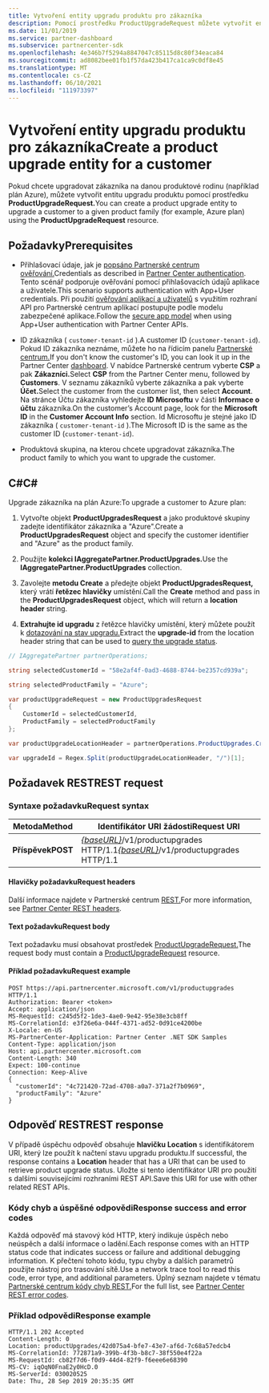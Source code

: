 ```yaml
---
title: Vytvoření entity upgradu produktu pro zákazníka
description: Pomocí prostředku ProductUpgradeRequest můžete vytvořit entitu upgradu produktu a upgradovat zákazníka na danou produktové rodinu.
ms.date: 11/01/2019
ms.service: partner-dashboard
ms.subservice: partnercenter-sdk
ms.openlocfilehash: 4e346b7f5294a8847047c85115d8c80f34eaca84
ms.sourcegitcommit: ad8082bee01fb1f57da423b417ca1ca9c0df8e45
ms.translationtype: MT
ms.contentlocale: cs-CZ
ms.lasthandoff: 06/10/2021
ms.locfileid: "111973397"
---
```

# <a name="create-a-product-upgrade-entity-for-a-customer"></a><span data-ttu-id="937e5-103">Vytvoření entity upgradu produktu pro zákazníka</span><span class="sxs-lookup"><span data-stu-id="937e5-103">Create a product upgrade entity for a customer</span></span>

<span data-ttu-id="937e5-104">Pokud chcete upgradovat zákazníka na danou produktové rodinu (například plán Azure), můžete vytvořit entitu upgradu produktu pomocí prostředku **ProductUpgradeRequest.**</span><span class="sxs-lookup"><span data-stu-id="937e5-104">You can create a product upgrade entity to upgrade a customer to a given product family (for example, Azure plan) using the **ProductUpgradeRequest** resource.</span></span>

## <a name="prerequisites"></a><span data-ttu-id="937e5-105">Požadavky</span><span class="sxs-lookup"><span data-stu-id="937e5-105">Prerequisites</span></span>

- <span data-ttu-id="937e5-106">Přihlašovací údaje, jak je [popsáno Partnerské centrum ověřování.](partner-center-authentication.md)</span><span class="sxs-lookup"><span data-stu-id="937e5-106">Credentials as described in [Partner Center authentication](partner-center-authentication.md).</span></span> <span data-ttu-id="937e5-107">Tento scénář podporuje ověřování pomocí přihlašovacích údajů aplikace a uživatele.</span><span class="sxs-lookup"><span data-stu-id="937e5-107">This scenario supports authentication with App+User credentials.</span></span> <span data-ttu-id="937e5-108">Při použití [ověřování aplikací a uživatelů](enable-secure-app-model.md) s využitím rozhraní API pro Partnerské centrum aplikací postupujte podle modelu zabezpečené aplikace.</span><span class="sxs-lookup"><span data-stu-id="937e5-108">Follow the [secure app model](enable-secure-app-model.md) when using App+User authentication with Partner Center APIs.</span></span>

- <span data-ttu-id="937e5-109">ID zákazníka ( `customer-tenant-id` ).</span><span class="sxs-lookup"><span data-stu-id="937e5-109">A customer ID (`customer-tenant-id`).</span></span> <span data-ttu-id="937e5-110">Pokud ID zákazníka neznáme, můžete ho na řídicím panelu [Partnerské centrum.](https://partner.microsoft.com/dashboard)</span><span class="sxs-lookup"><span data-stu-id="937e5-110">If you don't know the customer's ID, you can look it up in the Partner Center [dashboard](https://partner.microsoft.com/dashboard).</span></span> <span data-ttu-id="937e5-111">V nabídce Partnerské centrum vyberte **CSP** a pak **Zákazníci.**</span><span class="sxs-lookup"><span data-stu-id="937e5-111">Select **CSP** from the Partner Center menu, followed by **Customers**.</span></span> <span data-ttu-id="937e5-112">V seznamu zákazníků vyberte zákazníka a pak vyberte **Účet.**</span><span class="sxs-lookup"><span data-stu-id="937e5-112">Select the customer from the customer list, then select **Account**.</span></span> <span data-ttu-id="937e5-113">Na stránce Účtu zákazníka vyhledejte **ID Microsoftu** v části **Informace o účtu** zákazníka.</span><span class="sxs-lookup"><span data-stu-id="937e5-113">On the customer’s Account page, look for the **Microsoft ID** in the **Customer Account Info** section.</span></span> <span data-ttu-id="937e5-114">Id Microsoftu je stejné jako ID zákazníka ( `customer-tenant-id` ).</span><span class="sxs-lookup"><span data-stu-id="937e5-114">The Microsoft ID is the same as the customer ID  (`customer-tenant-id`).</span></span>

- <span data-ttu-id="937e5-115">Produktová skupina, na kterou chcete upgradovat zákazníka.</span><span class="sxs-lookup"><span data-stu-id="937e5-115">The product family to which you want to upgrade the customer.</span></span>

## <a name="c"></a><span data-ttu-id="937e5-116">C\#</span><span class="sxs-lookup"><span data-stu-id="937e5-116">C\#</span></span>

<span data-ttu-id="937e5-117">Upgrade zákazníka na plán Azure:</span><span class="sxs-lookup"><span data-stu-id="937e5-117">To upgrade a customer to Azure plan:</span></span>

1. <span data-ttu-id="937e5-118">Vytvořte objekt **ProductUpgradesRequest** a jako produktové skupiny zadejte identifikátor zákazníka a "Azure".</span><span class="sxs-lookup"><span data-stu-id="937e5-118">Create a **ProductUpgradesRequest** object and specify the customer identifier and "Azure" as the product family.</span></span>

2. <span data-ttu-id="937e5-119">Použijte **kolekci IAggregatePartner.ProductUpgrades.**</span><span class="sxs-lookup"><span data-stu-id="937e5-119">Use the **IAggregatePartner.ProductUpgrades** collection.</span></span>

3. <span data-ttu-id="937e5-120">Zavolejte **metodu Create** a předejte objekt **ProductUpgradesRequest,** který vrátí **řetězec hlavičky** umístění.</span><span class="sxs-lookup"><span data-stu-id="937e5-120">Call the **Create** method and pass in the **ProductUpgradesRequest** object, which will return a **location header** string.</span></span>

4. <span data-ttu-id="937e5-121">**Extrahujte id upgradu** z řetězce hlavičky umístění, který můžete použít k [dotazování na stav upgradu.](get-product-upgrade-status.md)</span><span class="sxs-lookup"><span data-stu-id="937e5-121">Extract the **upgrade-id** from the location header string that can be used to [query the upgrade status](get-product-upgrade-status.md).</span></span>

```csharp
// IAggregatePartner partnerOperations;

string selectedCustomerId = "58e2af4f-0ad3-4688-8744-be2357cd939a";

string selectedProductFamily = "Azure";

var productUpgradeRequest = new ProductUpgradesRequest
{
    CustomerId = selectedCustomerId,
    ProductFamily = selectedProductFamily
};

var productUpgradeLocationHeader = partnerOperations.ProductUpgrades.Create(productUpgradeRequest);

var upgradeId = Regex.Split(productUpgradeLocationHeader, "/")[1];

```

## <a name="rest-request"></a><span data-ttu-id="937e5-122">Požadavek REST</span><span class="sxs-lookup"><span data-stu-id="937e5-122">REST request</span></span>

### <a name="request-syntax"></a><span data-ttu-id="937e5-123">Syntaxe požadavku</span><span class="sxs-lookup"><span data-stu-id="937e5-123">Request syntax</span></span>

| <span data-ttu-id="937e5-124">Metoda</span><span class="sxs-lookup"><span data-stu-id="937e5-124">Method</span></span>   | <span data-ttu-id="937e5-125">Identifikátor URI žádosti</span><span class="sxs-lookup"><span data-stu-id="937e5-125">Request URI</span></span>                                                                                   |
|----------|-----------------------------------------------------------------------------------------------|
| <span data-ttu-id="937e5-126">**Příspěvek**</span><span class="sxs-lookup"><span data-stu-id="937e5-126">**POST**</span></span> | <span data-ttu-id="937e5-127">[*{baseURL}*](partner-center-rest-urls.md)/v1/productupgrades HTTP/1.1</span><span class="sxs-lookup"><span data-stu-id="937e5-127">[*{baseURL}*](partner-center-rest-urls.md)/v1/productupgrades HTTP/1.1</span></span> |

#### <a name="request-headers"></a><span data-ttu-id="937e5-128">Hlavičky požadavku</span><span class="sxs-lookup"><span data-stu-id="937e5-128">Request headers</span></span>

<span data-ttu-id="937e5-129">Další informace najdete v Partnerské centrum [REST.](headers.md)</span><span class="sxs-lookup"><span data-stu-id="937e5-129">For more information, see [Partner Center REST headers](headers.md).</span></span>

#### <a name="request-body"></a><span data-ttu-id="937e5-130">Text požadavku</span><span class="sxs-lookup"><span data-stu-id="937e5-130">Request body</span></span>

<span data-ttu-id="937e5-131">Text požadavku musí obsahovat prostředek [ProductUpgradeRequest.](product-upgrade-resources.md#productupgraderequest)</span><span class="sxs-lookup"><span data-stu-id="937e5-131">The request body must contain a [ProductUpgradeRequest](product-upgrade-resources.md#productupgraderequest) resource.</span></span>

#### <a name="request-example"></a><span data-ttu-id="937e5-132">Příklad požadavku</span><span class="sxs-lookup"><span data-stu-id="937e5-132">Request example</span></span>

```http
POST https://api.partnercenter.microsoft.com/v1/productupgrades HTTP/1.1
Authorization: Bearer <token>
Accept: application/json
MS-RequestId: c245d5f2-1de3-4ae0-9e42-95e38e3cb8ff
MS-CorrelationId: e3f26e6a-044f-4371-ad52-0d91ce4200be
X-Locale: en-US
MS-PartnerCenter-Application: Partner Center .NET SDK Samples
Content-Type: application/json
Host: api.partnercenter.microsoft.com
Content-Length: 340
Expect: 100-continue
Connection: Keep-Alive
{
  "customerId": "4c721420-72ad-4708-a0a7-371a2f7b0969",
  "productFamily": "Azure"
}
```

## <a name="rest-response"></a><span data-ttu-id="937e5-133">Odpověď REST</span><span class="sxs-lookup"><span data-stu-id="937e5-133">REST response</span></span>

<span data-ttu-id="937e5-134">V případě úspěchu odpověď obsahuje **hlavičku Location** s identifikátorem URI, který lze použít k načtení stavu upgradu produktu.</span><span class="sxs-lookup"><span data-stu-id="937e5-134">If successful, the response contains a **Location** header that has a URI that can be used to retrieve product upgrade status.</span></span> <span data-ttu-id="937e5-135">Uložte si tento identifikátor URI pro použití s dalšími souvisejícími rozhraními REST API.</span><span class="sxs-lookup"><span data-stu-id="937e5-135">Save this URI for use with other related REST APIs.</span></span>

### <a name="response-success-and-error-codes"></a><span data-ttu-id="937e5-136">Kódy chyb a úspěšné odpovědi</span><span class="sxs-lookup"><span data-stu-id="937e5-136">Response success and error codes</span></span>

<span data-ttu-id="937e5-137">Každá odpověď má stavový kód HTTP, který indikuje úspěch nebo neúspěch a další informace o ladění.</span><span class="sxs-lookup"><span data-stu-id="937e5-137">Each response comes with an HTTP status code that indicates success or failure and additional debugging information.</span></span> <span data-ttu-id="937e5-138">K přečtení tohoto kódu, typu chyby a dalších parametrů použijte nástroj pro trasování sítě.</span><span class="sxs-lookup"><span data-stu-id="937e5-138">Use a network trace tool to read this code, error type, and additional parameters.</span></span> <span data-ttu-id="937e5-139">Úplný seznam najdete v tématu [Partnerské centrum kódy chyb REST.](error-codes.md)</span><span class="sxs-lookup"><span data-stu-id="937e5-139">For the full list, see [Partner Center REST error codes](error-codes.md).</span></span>

### <a name="response-example"></a><span data-ttu-id="937e5-140">Příklad odpovědi</span><span class="sxs-lookup"><span data-stu-id="937e5-140">Response example</span></span>

```http
HTTP/1.1 202 Accepted
Content-Length: 0
Location: productUpgrades/42d075a4-bfe7-43e7-af6d-7c68a57edcb4
MS-CorrelationId: 772871a9-399b-4f3b-b8c7-38f550e4f22a
MS-RequestId: cb82f7d6-f0d9-44d4-82f9-f6eee6e68390
MS-CV: iqOqN0FnaE2y0HcD.0
MS-ServerId: 030020525
Date: Thu, 28 Sep 2019 20:35:35 GMT
```
